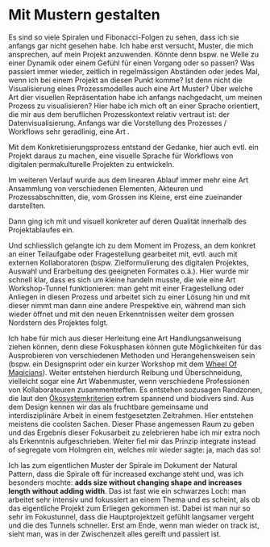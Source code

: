 # Mit Mustern gestalten

Es sind so viele Spiralen und Fibonacci-Folgen zu sehen, dass ich sie anfangs gar nicht gesehen habe. Ich habe erst versucht, Muster, die mich ansprechen, auf mein Projekt anzuwenden. Könnte denn bspw. ne Welle zu einer Dynamik oder einem Gefühl für einen Vorgang oder so passen? Was passiert immer wieder, zeitlich in regelmässigen Abständen oder jedes Mal, wenn ich bei einem Projekt an diesen Punkt komme? Ist denn nicht die Visualisierung eines Prozessmodelles auch eine Art Muster? Über welche Art dier visuellen Repräsentation habe ich anfangs nachgedacht, um meinen Prozess zu visualisieren? Hier habe ich mich oft an einer Sprache orientiert, die mir aus dem beruflichen Prozesskontext relativ vertraut ist: der Datenvisualisierung. Anfangs war die Vorstellung des Prozesses / Workflows sehr geradlinig, eine Art <c-external-link url="https://i.stack.imgur.com/yNiyO.png" label="Waterfall-Diagram"/>.

Mit dem Konkretisierungsprozess entstand der Gedanke, hier auch evtl. ein Projekt daraus zu machen, eine visuelle Sprache für Workflows von digitalen permakulturelle Projekten zu entwickeln.

Im weiteren Verlauf wurde aus dem linearen Ablauf immer mehr eine Art Ansammlung von verschiedenen Elementen, Akteuren und Prozessabschnitten, die, vom Grossen ins Kleine, erst eine <c-external-link url="https://cloud.nadineprigann.de/index.php/s/D3Yk76poKcDxJNF" label="visuelle Repräsentation der einzelnen Prozessabschnitte" /> zueinander darstellten.

Dann ging ich mit <c-external-link url="https://cloud.nadineprigann.de/index.php/s/EbtsLtfJonbSwoN" label="Skizze Muster 2" /> und <c-external-link url="https://cloud.nadineprigann.de/index.php/s/WeifNQtXsSbQJKf" label="Skizze Muster 3" /> visuell konkreter auf deren Qualität innerhalb des Projektablaufes ein.

Und schliesslich gelangte ich zu dem Moment im Prozess, an dem konkret an einer Teilaufgabe oder Fragestellung gearbeitet mit, evtl. auch mit externen Kollaboratoren (bspw. Zielformulierung des digitalen Projektes, Auswahl und Erarbeitung des geeigneten Formates o.ä.). Hier wurde mir schnell klar, dass es sich um kleine <c-external-link url="https://cloud.nadineprigann.de/index.php/s/Q3FpbCR7JG4nYRT" label="'Fokusspiralen'" /> handeln musste, die wie eine Art Workshop-Tunnel funktionieren: man geht mit einer Fragestellung oder Anliegen in diesen Prozess und arbeitet sich zu einer Lösung hin und mit dieser nimmt man dann eine andere Prespektive ein, während man sich wieder öffnet und mit den neuen Erkenntnissen weiter dem grossen Nordstern des Projektes folgt.

Ich habe für mich aus dieser Herleitung eine Art Handlungsanweisung ziehen können, denn diese Fokusphasen können gute Möglichkeiten für das Ausprobieren von verschiedenen Methoden und Herangehensweisen sein (bspw. ein Designsprint oder ein kurzer Workshop mit dem [Wheel Of Magicians](../../workflow/detailed/consulting.md#wheel-of-magicians)). Weiter entstehen hierdurch Reibung und Überschneidung, vielleicht sogar eine Art Wabenmuster, wenn verschiedene Professionen von Kollaborateuren zusammentreffen. Es entstehen sozusagen Randzonen, die laut den [Ökosystemkriterien](../../documentation/design/principle-sets.md) extrem spannend und biodivers sind. Aus dem Design kennen wir das als fruchtbare gemeinsame und interdisziplinäre Arbeit in einem festgesetzten Zeitrahmen. Hier entstehen meistens die coolsten Sachen. Dieser Phase angemessen Raum zu geben und das Ergebnis dieser Fokusarbeit zu zelebrieren habe ich mir extra noch als Erkenntnis aufgeschrieben. Weiter fiel mir das Prinzip integrate instead of segregate vom Holmgren ein, welches mir wieder sagte: ja, mach das so!

Ich las zum eigentlichen Muster der Spirale im Dokument der Natural Pattern, dass die Spirale oft für increased exchange steht und, was ich besonders mochte: **adds size without changing shape and increases length without adding width**. Das ist fast wie ein schwarzes Loch: man arbeitet sehr intensiv und fokussiert an einem Thema und es scheint, als ob das eigentliche Projekt zum Erliegen gekommen ist. Dabei ist man nur so sehr im Fokustunnel, dass die Hauptprojektzeit gefühlt langsamer vergeht und die des Tunnels schneller. Erst am Ende, wenn man wieder on track ist, sieht man, was in der Zwischenzeit alles gereift und passiert ist.
